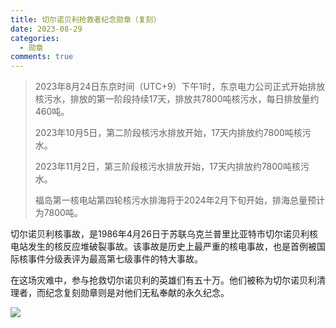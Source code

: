 ```yaml
---
title: 切尔诺贝利抢救者纪念勋章（复刻）
date: 2023-08-29
categories:
  - 勋章
comments: true
---
```


<!-- more -->

>2023年8月24日东京时间（UTC+9）下午1时，东京电力公司正式开始排放核污水，排放的第一阶段持续17天，排放共7800吨核污水，每日排放量约460吨。
>
>2023年10月5日，第二阶段核污水排放开始，17天内排放约7800吨核污水。
>
>2023年11月2日，第三阶段核污水排放开始，17天内排放约7800吨核污水。
>
>福岛第一核电站第四轮核污水排海将于2024年2月下旬开始，排海总量预计为7800吨。



切尔诺贝利核事故，是1986年4月26日于苏联乌克兰普里比亚特市切尔诺贝利核电站发生的核反应堆破裂事故。该事故是历史上最严重的核电事故，也是首例被国际核事件分级表评为最高第七级事件的特大事故。

在这场灾难中，参与抢救切尔诺贝利的英雄们有五十万。他们被称为切尔诺贝利清理者，而纪念复刻勋章则是对他们无私奉献的永久纪念。


<img class="no-glb" src="https://cdn.jsdelivr.net/gh/yiyifengheju/picbed@main/a81a356b/20230829_DSCF5104.webp">